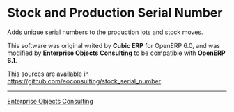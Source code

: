 Stock and Production Serial Number
==================================

Adds unique serial numbers to the production lots
and stock moves.

This software was original writed by **Cubic ERP** for OpenERP 6.0, and
was modified by **Enterprise Objects Consulting** to be compatible
with **OpenERP 6.1**.

This sources are available in https://github.com/eoconsulting/stock_serial_number

__________

[Enterprise Objects Consulting](http://www.eoconsulting.com.ar)
